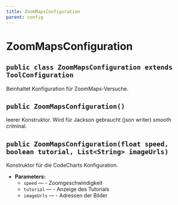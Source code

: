 ```yaml
---
title: ZoomMapsConfiguration
parent: config
---
```


# ZoomMapsConfiguration


## `public class ZoomMapsConfiguration extends ToolConfiguration`

Beinhaltet Konfiguration für ZoomMaps-Versuche.

## `public ZoomMapsConfiguration()`

leerer Konstruktor. Wird für Jackson gebraucht (json writer) smooth criminal.

## `public ZoomMapsConfiguration(float speed, boolean tutorial, List<String> imageUrls)`

Konstruktor für die CodeCharts Konfiguration.

 * **Parameters:**
   * `speed` — - Zoomgeschwindigkeit
   * `tutorial` — - Anzeige des Tutorials
   * `imageUrls` — - Adressen der Bilder
